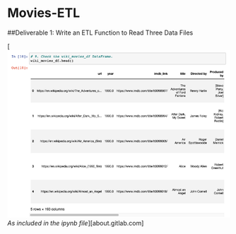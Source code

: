 # Movies-ETL

##Deliverable 1: Write an ETL Function to Read Three Data Files

[![wiki_movies_df DataFrame Output](https://github.com/rommellmontenegro/Movies-ETL/blob/master/wiki_movies_df.head()_Output.png "Wiki_movies_df DataFrame")<br>
*As included in the ipynb file*][about.gitlab.com]
